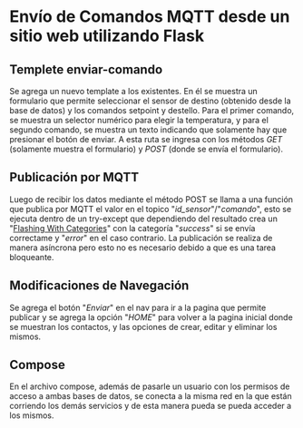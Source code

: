 # Envío de Comandos MQTT desde un sitio web utilizando Flask

## Templete enviar-comando
Se agrega un nuevo template a los existentes. En él se muestra un formulario que permite seleccionar el sensor de destino (obtenido desde la base de datos) y los comandos setpoint y destello. Para el primer comando, se muestra un selector numérico para elegir la temperatura, y para el segundo comando, se muestra un texto indicando que solamente hay que presionar el botón de enviar.
A esta ruta se ingresa con los métodos *GET* (solamente muestra el formulario) y *POST* (donde se envía el formulario).
## Publicación por MQTT
Luego de recibir los datos mediante el método POST se llama a una función que publica por MQTT el valor en el topico "*id_sensor*"/"*comando*", esto se ejecuta dentro de un try-except que dependiendo del resultado crea un "[Flashing With Categories](https://flask.palletsprojects.com/en/stable/patterns/flashing/)" con la categoría "*success*" si se envía correctame y "*error*" en el caso contrario. La publicación se realiza de manera asíncrona pero esto no es necesario debido a que es una tarea bloqueante.
## Modificaciones de Navegación
Se agrega el botón "*Enviar*" en el nav para ir a la pagina que permite publicar y se agrega la opción "*HOME*" para volver a la pagina inicial donde se muestran los contactos, y las opciones de crear, editar y eliminar los mismos.
## Compose
En el archivo compose, además de pasarle un usuario con los permisos de acceso a ambas bases de datos, se conecta a la misma red en la que están corriendo los demás servicios y de esta manera pueda se pueda acceder a los mismos.
